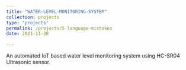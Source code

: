 ```yaml
---
title: "WATER-LEVEL-MONITORING-SYSTEM"
collection: projects
type: "projects"
permalink: /projects/5-language-mistakes
date: 2021-11-30

---
```

An automated IoT based water level monitoring system using HC-SR04 Ultrasonic sensor.



